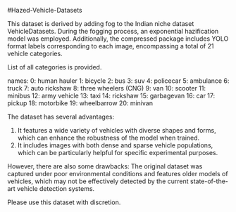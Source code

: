 #Hazed-Vehicle-Datasets

This dataset is derived by adding fog to the Indian niche dataset VehicleDatasets. During the fogging process, an exponential hazification model was employed. Additionally, the compressed package includes YOLO format labels corresponding to each image, encompassing a total of 21 vehicle categories.

List of all categories is provided.

names:
  0: human hauler
  1: bicycle
  2: bus
  3: suv
  4: policecar
  5: ambulance
  6: truck
  7: auto rickshaw
  8: three wheelers (CNG)
  9: van
  10: scooter
  11: minibus
  12: army vehicle
  13: taxi
  14: rickshaw
  15: garbagevan
  16: car
  17: pickup
  18: motorbike
  19: wheelbarrow
  20: minivan

The dataset has several advantages:
1. It features a wide variety of vehicles with diverse shapes and forms, which can enhance the robustness of the model when trained.
2. It includes images with both dense and sparse vehicle populations, which can be particularly helpful for specific experimental purposes.

However, there are also some drawbacks:
The original dataset was captured under poor environmental conditions and features older models of vehicles, which may not be effectively detected by the current state-of-the-art vehicle detection systems.

Please use this dataset with discretion.
